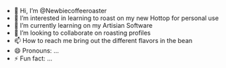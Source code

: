 - 👋 Hi, I’m @Newbiecoffeeroaster
- 👀 I’m interested in learning to roast on my new Hottop for personal use
- 🌱 I’m currently learning on my Artisian Software
- 💞️ I’m looking to collaborate on roasting profiles
- 📫 How to reach me bring out the different flavors in the bean
- 😄 Pronouns: ...
- ⚡ Fun fact: ...

<!---
Newbiecoffeeroaster/Newbiecoffeeroaster is a ✨ special ✨ repository because its `README.md` (this file) appears on your GitHub profile.
You can click the Preview link to take a look at your changes.
--->
